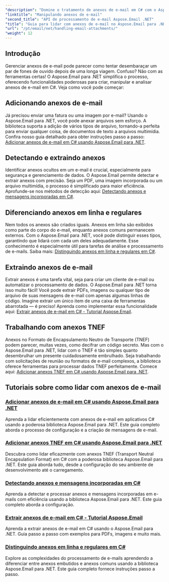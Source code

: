 ```yaml
---
"description": "Domine o tratamento de anexos de e-mail em C# com o Aspose.Email para .NET. Explore como adicionar, detectar, extrair e diferenciar anexos com guias passo a passo."
"linktitle": "Manipulando anexos de e-mail"
"second_title": "API de processamento de e-mail Aspose.Email .NET"
"title": "Guia para lidar com anexos de e-mail no Aspose.Email para .NET"
"url": "/pt/email/net/handling-email-attachments/"
"weight": 12
---
```


## Introdução

Gerenciar anexos de e-mail pode parecer como tentar desembaraçar um par de fones de ouvido depois de uma longa viagem. Confuso? Não com as ferramentas certas! O Aspose.Email para .NET simplifica o processo, oferecendo funcionalidades poderosas para criar, manipular e analisar anexos de e-mail em C#. Veja como você pode começar:  

## Adicionando anexos de e-mail  

Já precisou enviar uma fatura ou uma imagem por e-mail? Usando o Aspose.Email para .NET, você pode anexar arquivos sem esforço. A biblioteca suporta a adição de vários tipos de arquivo, tornando-a perfeita para enviar qualquer coisa, de documentos de texto a arquivos multimídia. Confira nosso guia detalhado para obter instruções passo a passo: [Adicionar anexos de e-mail em C# usando Aspose.Email para .NET](./add-email-attachments-in-csharp/).  

## Detectando e extraindo anexos  

Identificar anexos ocultos em um e-mail é crucial, especialmente para segurança e gerenciamento de dados. O Aspose.Email permite detectar e extrair anexos com precisão. Seja um PDF, uma imagem incorporada ou um arquivo multimídia, o processo é simplificado para maior eficiência. Aprofunde-se nos métodos de detecção aqui: [Detectando anexos e mensagens incorporadas em C#](./detecting-attachment-and-embedded-message-in-csharp/).  

## Diferenciando anexos em linha e regulares  

Nem todos os anexos são criados iguais. Anexos em linha são exibidos como parte do corpo do e-mail, enquanto anexos comuns permanecem externos. Com o Aspose.Email para .NET, você pode distinguir esses tipos, garantindo que lidará com cada um deles adequadamente. Esse conhecimento é especialmente útil para tarefas de análise e processamento de e-mails. Saiba mais: [Distinguindo anexos em linha e regulares em C#](./distinguishing-inline-and-regular-attachments-in-csharp/).  

## Extraindo anexos de e-mail  

Extrair anexos é uma tarefa vital, seja para criar um cliente de e-mail ou automatizar o processamento de dados. O Aspose.Email para .NET torna isso muito fácil! Você pode extrair PDFs, imagens ou qualquer tipo de arquivo de suas mensagens de e-mail com apenas algumas linhas de código. Imagine extrair um único item de uma caixa de ferramentas abarrotada — é preciso! Aprenda como implementar essa funcionalidade aqui: [Extrair anexos de e-mail em C# - Tutorial Aspose.Email](./extract-email-attachments-in-csharp/).  

## Trabalhando com anexos TNEF  

Anexos no Formato de Encapsulamento Neutro de Transporte (TNEF) podem parecer, muitas vezes, como decifrar um código secreto. Mas com o Aspose.Email para .NET, lidar com o TNEF é tão simples quanto desembrulhar um presente cuidadosamente embrulhado. Seja trabalhando com solicitações de reunião ou formatos de e-mail complexos, a biblioteca oferece ferramentas para processar dados TNEF perfeitamente. Comece aqui: [Adicionar anexos TNEF em C# usando Aspose.Email para .NET](./add-tnef-attachments-in-csharp/).  

## Tutoriais sobre como lidar com anexos de e-mail
### [Adicionar anexos de e-mail em C# usando Aspose.Email para .NET](./add-email-attachments-in-csharp/)
Aprenda a lidar eficientemente com anexos de e-mail em aplicativos C# usando a poderosa biblioteca Aspose.Email para .NET. Este guia completo aborda o processo de configuração e a criação de mensagens de e-mail.
### [Adicionar anexos TNEF em C# usando Aspose.Email para .NET](./add-tnef-attachments-in-csharp/)
Descubra como lidar eficazmente com anexos TNEF (Transport Neutral Encapsulation Format) em C# com a poderosa biblioteca Aspose.Email para .NET. Este guia aborda tudo, desde a configuração do seu ambiente de desenvolvimento até o carregamento.
### [Detectando anexos e mensagens incorporadas em C#](./detecting-attachment-and-embedded-message-in-csharp/)
Aprenda a detectar e processar anexos e mensagens incorporadas em e-mails com eficiência usando a biblioteca Aspose.Email para .NET. Este guia completo aborda a configuração.
### [Extrair anexos de e-mail em C# - Tutorial Aspose.Email](./extract-email-attachments-in-csharp/)
Aprenda a extrair anexos de e-mail em C# usando o Aspose.Email para .NET. Guia passo a passo com exemplos para PDFs, imagens e muito mais.
### [Distinguindo anexos em linha e regulares em C#](./distinguishing-inline-and-regular-attachments-in-csharp/)
Explore as complexidades do processamento de e-mails aprendendo a diferenciar entre anexos embutidos e anexos comuns usando a biblioteca Aspose.Email para .NET. Este guia completo fornece instruções passo a passo.